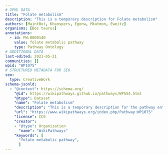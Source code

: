 ```yaml
---
# GPML DATA
title: "Folate metabolism"
description: "This is a temporary description for Folate metabolism"
authors: [MaintBot, Khanspers, Egonw, Mkutmon, Eweitz]
organisms: [Bos taurus]
annotations:
  - id: PW:0000140
    value: folate metabolic pathway
    type: Pathway Ontology
# ADDITIONAL DATA
last-edited: 2021-05-21
communities: []
wpid: "WP1075"
# STRUCTURED METADATA FOR SEO
seo:
  type: CreativeWork
schema-jsonld:
  - "@context": https://schema.org/
    "@id": https://wikipathways.github.io/pathways/WP554.html
    "@type": Dataset
    "name": "Folate metabolism"
    "description": "This is a temporary description for the pathway entitled: Folate metabolism"
    "url": "https://www.wikipathways.org/index.php/Pathway:WP1075"
    "license": CC0
    "creator":
    - "@type": Organization
      "name": "WikiPathways"
    "keywords": [
      "folate metabolic pathway",
      ]
---
```

